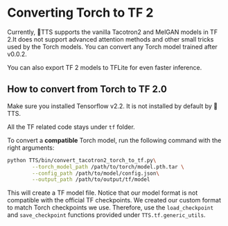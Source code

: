 # Converting Torch to TF 2

Currently, 🐸TTS supports the vanilla Tacotron2 and MelGAN models in TF 2.It does not support advanced attention methods and other small tricks used by the Torch models. You can convert any Torch model trained after v0.0.2.

You can also export TF 2 models to TFLite for even faster inference.

## How to convert from Torch to TF 2.0
Make sure you installed Tensorflow v2.2. It is not installed by default by :frog: TTS.

All the TF related code stays under ```tf``` folder.

To convert a **compatible** Torch model, run the following command with the right arguments:

```bash
python TTS/bin/convert_tacotron2_torch_to_tf.py\
        --torch_model_path /path/to/torch/model.pth.tar \
        --config_path /path/to/model/config.json\
        --output_path /path/to/output/tf/model
```

This will create a TF model file. Notice that our model format is not compatible with the official TF checkpoints. We created our custom format to match Torch checkpoints we use. Therefore, use the ```load_checkpoint``` and ```save_checkpoint``` functions provided under ```TTS.tf.generic_utils```.
